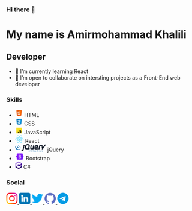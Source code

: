 ### Hi there 👋
My name is Amirmohammad Khalili
===============================
Developer
---------
* 🌱 I’m currently learning React
* 🤝 I’m open to collaborate on intersting projects as a Front-End web developer

### Skills
* <img src="./icons8-html-5-48.png" height="20" alt="html"/> HTML
* <img src="./icons8-css3-48.png" height="20" alt="css"/> CSS
* <img src="./icons8-javascript-48.png" height="20" alt="javascript"/> JavaScript
* <img src="./react.svg" height="20" alt="react"/> React
* <img src="./786px-JQuery-Logo.svg.png" height="20" alt="jquery"/> jQuery
* <img src="./bootstrap-logo-shadow.png" height="20" alt="bootstrap"/> Bootstrap
* <img src="./c--4.svg" height="20" alt="C#"/> C#

### Social
<P>
    <a href="https://www.instagram.com/amir.m_personal/" target="_blank" rel="noreferrer">
        <img src="instagram.png" height="30"/>
    </a>
    <a href="https://www.linkedin.com/in/amir-mohammad-khalili-51b222216/" target="_blank" rel="noreferrer">
        <img src="linkedin.png" height="30">
    </a>
    <a href="https://twitter.com/AmirMKhalili" target="_blank" rel="noreferrer">
        <img src="twitter.png" height="30">
    </a>
    <a href="https://github.com/Amirmohammadkh" target="_blank" rel="noreferrer">
        <img src="github.png" height="30">
    </a>
    <a href="https://t.me/AmirmohammadKhalili" target="_blank" rel="noreferrer">
        <img src="telegram.png" height="30">
    </a>
</p>


<!--
**Amirmohammadkh/Amirmohammadkh** is a ✨ _special_ ✨ repository because its `README.md` (this file) appears on your GitHub profile.

Here are some ideas to get you started:

- 🔭 I’m currently working on ...
- 🌱 I’m currently learning ...
- 👯 I’m looking to collaborate on ...
- 🤔 I’m looking for help with ...
- 💬 Ask me about ...
- 📫 How to reach me: ...
- 😄 Pronouns: ...
- ⚡ Fun fact: ...
-->
